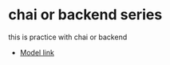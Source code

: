 # chai or backend series

this is practice with chai or backend

- [Model link](https://app.eraser.io/workspace/YtPqZ1VogxGy1jzIDkzj?origin=share)
